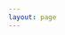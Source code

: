 ```yaml
---
layout: page
---
```

<script lang="ts" setup>
import { useRouter } from 'vitepress'
import { onMounted } from 'vue'

let { go } = useRouter()

onMounted(() => {
    go('/ru/')
})
</script>